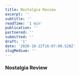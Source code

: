 ```yaml
---
title: Nostalgia Review
excerpt: ''
subtitle: ''
readTime: '1 min'
publication: ''
partnered: ''
submitted: ''
draft: '1'
date: '2020-10-22T16:07:08.528Z'
slugMedium: ''
---
```


  

### Nostalgia Review